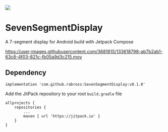 [![](https://jitpack.io/v/rabross/SevenSegmentDisplay.svg)](https://jitpack.io/#rabross/SevenSegmentDisplay)

# SevenSegmentDisplay
A 7-segment display for Android build with Jetpack Compose

https://user-images.githubusercontent.com/3681815/133618798-ab7b2ab1-63c8-4f03-821c-fb05a9d3c215.mov

## Dependency

    implementation 'com.github.rabross:SevenSegmentDisplay:v0.1.0'

Add the JitPack repository to your root `build.gradle` file

    allprojects {
        repositories {
            ...
            maven { url 'https://jitpack.io' }
        }
    }
